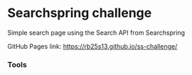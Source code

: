 # Searchspring challenge

Simple search page using the Search API from Searchspring

GitHub Pages link: <a href="https://rb25s13.github.io/ss-challenge/">https://rb25s13.github.io/ss-challenge/</a>

### Tools